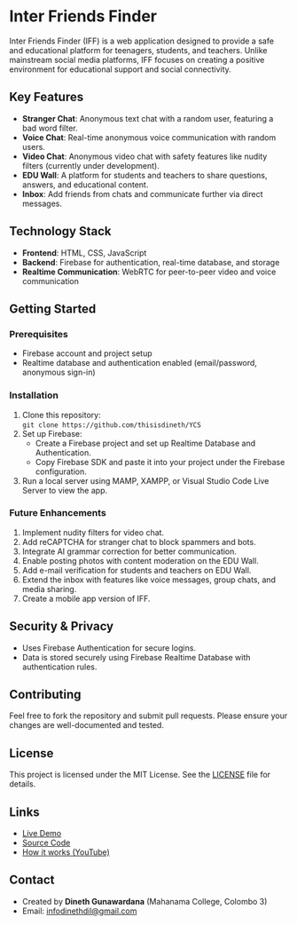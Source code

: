 # Inter Friends Finder

Inter Friends Finder (IFF) is a web application designed to provide a safe and educational platform for teenagers, students, and teachers. Unlike mainstream social media platforms, IFF focuses on creating a positive environment for educational support and social connectivity.

## Key Features
- **Stranger Chat**: Anonymous text chat with a random user, featuring a bad word filter.
- **Voice Chat**: Real-time anonymous voice communication with random users.
- **Video Chat**: Anonymous video chat with safety features like nudity filters (currently under development).
- **EDU Wall**: A platform for students and teachers to share questions, answers, and educational content.
- **Inbox**: Add friends from chats and communicate further via direct messages.

## Technology Stack
- **Frontend**: HTML, CSS, JavaScript
- **Backend**: Firebase for authentication, real-time database, and storage
- **Realtime Communication**: WebRTC for peer-to-peer video and voice communication

## Getting Started

### Prerequisites
- Firebase account and project setup
- Realtime database and authentication enabled (email/password, anonymous sign-in)

### Installation
1. Clone this repository:  
   `git clone https://github.com/thisisdineth/YCS`
2. Set up Firebase:
   - Create a Firebase project and set up Realtime Database and Authentication.
   - Copy Firebase SDK and paste it into your project under the Firebase configuration.
3. Run a local server using MAMP, XAMPP, or Visual Studio Code Live Server to view the app.

### Future Enhancements
1. Implement nudity filters for video chat.
2. Add reCAPTCHA for stranger chat to block spammers and bots.
3. Integrate AI grammar correction for better communication.
4. Enable posting photos with content moderation on the EDU Wall.
5. Add e-mail verification for students and teachers on EDU Wall.
6. Extend the inbox with features like voice messages, group chats, and media sharing.
7. Create a mobile app version of IFF.

## Security & Privacy
- Uses Firebase Authentication for secure logins.
- Data is stored securely using Firebase Realtime Database with authentication rules.
  
## Contributing
Feel free to fork the repository and submit pull requests. Please ensure your changes are well-documented and tested.

## License
This project is licensed under the MIT License. See the [LICENSE](LICENSE) file for details.

## Links
- [Live Demo](http://www.findaguest.online/)
- [Source Code](https://github.com/thisisdineth/YCS)
- [How it works (YouTube)](https://youtu.be/S32QPlW__YI)

## Contact
- Created by **Dineth Gunawardana** (Mahanama College, Colombo 3)
- Email: [infodinethdil@gmail.com](mailto:infodinethdil@gmail.com)
